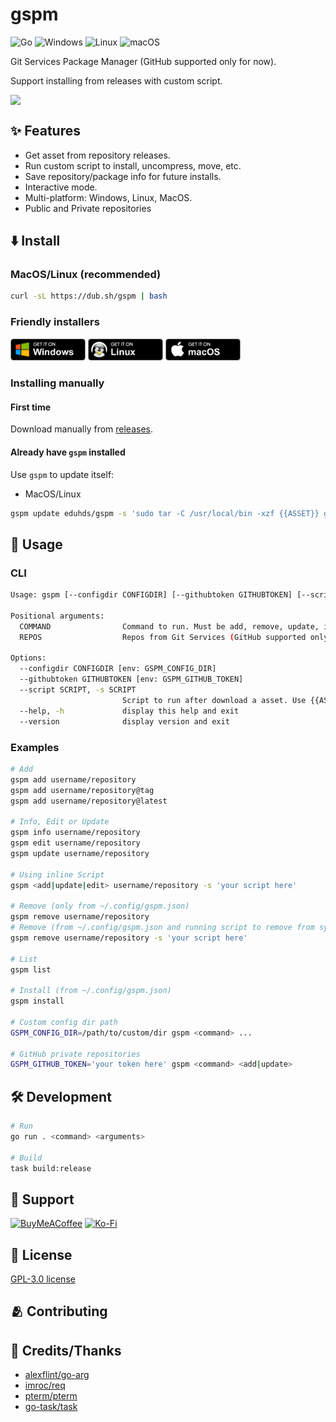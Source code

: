 # gspm

![Go](https://img.shields.io/badge/go-%2300ADD8.svg?style=for-the-badge&logo=go&logoColor=white)
![Windows](https://img.shields.io/badge/Windows-0078D6?style=for-the-badge&logo=windows&logoColor=white)
![Linux](https://img.shields.io/badge/Linux-FCC624?style=for-the-badge&logo=linux&logoColor=black)
![macOS](https://img.shields.io/badge/mac%20os-000000?style=for-the-badge&logo=macos&logoColor=F0F0F0)

Git Services Package Manager (GitHub supported only for now).

Support installing from releases with custom script.

<p align="center">
  <img src="./screencast.gif" style="display: block; margin: auto;" />
</p>

## ✨ Features

-   Get asset from repository releases.
-   Run custom script to install, uncompress, move, etc.
-   Save repository/package info for future installs.
-   Interactive mode.
-   Multi-platform: Windows, Linux, MacOS.
-   Public and Private repositories

## ⬇️ Install

### MacOS/Linux (recommended)

```sh
curl -sL https://dub.sh/gspm | bash
```

### Friendly installers

<p>
  <a href="https://github.com/eduhds/gspm/releases/download/v0.2.0/gspm-windows-amd64-setup.exe"><img src="assets/BadgeWindows.png" alt="Windows" width="120" /></a>
  <a href="https://github.com/eduhds/gspm/releases/download/v0.2.0/gspm-linux-amd64.AppImage"><img src="assets/BadgeLinux.png" alt="Linux" width="120" /></a>
  <a href="https://github.com/eduhds/gspm/releases/download/v0.2.0/gspm-macos-amd64.dmg"><img src="assets/BadgeMacOS.png" alt="macOS" width="120" /></a>
</p>

### Installing manually

#### First time

Download manually from [releases](https://github.com/eduhds/gspm/releases).

#### Already have `gspm` installed

Use `gspm` to update itself:

-   MacOS/Linux

```sh
gspm update eduhds/gspm -s 'sudo tar -C /usr/local/bin -xzf {{ASSET}} gspm && rm {{ASSET}}'
```

## 📖 Usage

### CLI

```sh
Usage: gspm [--configdir CONFIGDIR] [--githubtoken GITHUBTOKEN] [--script SCRIPT] [COMMAND [REPOS [REPOS ...]]]

Positional arguments:
  COMMAND                Command to run. Must be add, remove, update, install, edit, info or list.
  REPOS                  Repos from Git Services (GitHub supported only for now). Format: username/repository

Options:
  --configdir CONFIGDIR [env: GSPM_CONFIG_DIR]
  --githubtoken GITHUBTOKEN [env: GSPM_GITHUB_TOKEN]
  --script SCRIPT, -s SCRIPT
                         Script to run after download a asset. Use {{ASSET}} to reference the asset path.
  --help, -h             display this help and exit
  --version              display version and exit
```

### Examples

```sh
# Add
gspm add username/repository
gspm add username/repository@tag
gspm add username/repository@latest

# Info, Edit or Update
gspm info username/repository
gspm edit username/repository
gspm update username/repository

# Using inline Script
gspm <add|update|edit> username/repository -s 'your script here'

# Remove (only from ~/.config/gspm.json)
gspm remove username/repository
# Remove (from ~/.config/gspm.json and running script to remove from system)
gspm remove username/repository -s 'your script here'

# List
gspm list

# Install (from ~/.config/gspm.json)
gspm install

# Custom config dir path
GSPM_CONFIG_DIR=/path/to/custom/dir gspm <command> ...

# GitHub private repositories
GSPM_GITHUB_TOKEN='your token here' gspm <command> <add|update>
```

## 🛠️ Development

```sh
# Run
go run . <command> <arguments>

# Build
task build:release
```

## 🤝 Support

[![BuyMeACoffee](https://img.shields.io/badge/Buy%20Me%20a%20Coffee-ffdd00?style=for-the-badge&logo=buy-me-a-coffee&logoColor=black)](https://www.buymeacoffee.com/eduhds)
[![Ko-Fi](https://img.shields.io/badge/Ko--fi-F16061?style=for-the-badge&logo=ko-fi&logoColor=white)](https://ko-fi.com/eduhds)

## 📜 License

[GPL-3.0 license](./LICENSE.txt)

## 🫂 Contributing

## 🙏 Credits/Thanks

-   [alexflint/go-arg](https://github.com/alexflint/go-arg)
-   [imroc/req](https://github.com/imroc/req)
-   [pterm/pterm](https://github.com/pterm/pterm)
-   [go-task/task](https://github.com/go-task/task)
